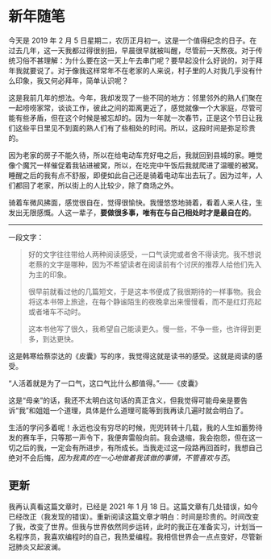 # 新年随笔

今天是 2019 年 2 月 5 日星期二，农历正月初一。这是一个值得纪念的日子。在过去几年，这一天我都过得很别扭，早晨很早就被叫醒，尽管前一天熬夜。对于传统习俗不甚理解：为什么要在这一天上午去串门呢？要早起没什么好说的，对于拜年我就要说了。对于像我这样常年不在老家的人来说，村子里的人对我几乎没有什么印象，我又何必拜年，简单认识呢？

这是我前几年的想法。今年，我却发现了一些不同的地方：邻里邻外的熟人们聚在一起唠唠家常，谈谈工作，彼此之间的距离更近了，感觉就像一个大家庭，尽管可能有些矛盾，但在这个时候是被忘却的。因为一年就一次春节，正是这个节日让我们这些平日里见不到面的熟人们有了些相处的时间。所以，这段时间是弥足珍贵的。

因为老家的房子不能久待，所以在给电动车充好电之后，我就回到县城的家。睡觉像个魔咒一样催促着我钻进被窝，所以，在吃完中午饭后我就爬进了温暖的被窝。睡醒之后的我有点不舒服，即便如此自己还是骑着电动车出去玩了。因为过年，人们都回了老家，所以街上的人比较少，除了商场之外。

骑着车微风拂面，感觉很自在，觉得很愉快。我慢悠悠地骑着，看着人来人往，生发出无限感慨。人这一辈子，**要做很多事，唯有在与自己相处时才是最自在的**。

---

一段文字：

> 好的文字往往带给人两种阅读感受，一口气读完或者舍不得读完。我不想说老蔡的文字是哪种，因为不希望读者在阅读前有个讨厌的推荐人给他们先入为主的印象。
>
> 很早前就看过他的几篇短文，于是这本书便成了我很期待的一样事物。我会将这本书带上旅途，在每个静谧陌生的夜晚拿出来慢慢看，而不是红灯亮起或者堵车不动时。
>
> 这本书他写了很久，我希望自己能读更久。慢一些，不争一些，也许得到更多，到达更快。

这是韩寒给蔡崇达的《皮囊》写的序，我觉得这就是读书的感受。这就是阅读的感受。

“人活着就是为了一口气，这口气比什么都值得。”——《皮囊》

这是“母亲”的话，我还不太明白这句话的真正含义，但我觉得可能母亲是要告诉“我”和姐姐一个道理，具体是什么道理可能等到我再读几遍时就会明白了。

生活的学问多着呢！永远也没有穷尽的时候，兜兜转转十几载，我的人生如蓄势待发的赛车手，只等那一声令下，我便奔雷般向前。我会退缩，我会抱怨，但在这一切之后的我，一定会有所进步，有所成长。当我走过这一段路再回首时，我想自己绝对不会后悔，*因为我真的在一心地做着我该做的事情，不管喜欢与否*。

## 更新

我再认真看这篇文章时，已经是 2021 年 1 月 18 日。这篇文章有几处错误，如今已经改正（我发现的错误）。重新阅读这篇文章才明白：时间是珍贵的。时间改变了我，改变了世界。但我与世界依然同步运转，此时的我正在准备实习，计划当一名程序员，我喜欢编程时的自己，我热爱编程。我相信世界会一点点变好，尽管新冠肺炎又起波澜。
